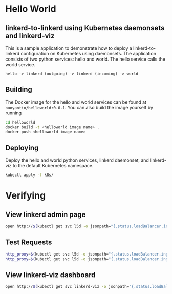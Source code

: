 # Hello World

## linkerd-to-linkerd using Kubernetes daemonsets and linkerd-viz

This is a sample application to demonstrate how to deploy a linkerd-to-linkerd
configuration on Kubernetes using daemonsets. The application consists of
two python services: hello and world. The hello service calls the world
service.

```
hello -> linkerd (outgoing) -> linkerd (incoming) -> world
```

## Building

The Docker image for the hello and world services can be found at
`buoyantio/helloworld:0.0.1`. You can also build the image yourself by running

```bash
cd helloworld
docker build -t <helloworld image name> .
docker push <helloworld image name>
```

## Deploying

Deploy the hello and world python services, linkerd daemonset, and linkerd-viz
to the default Kubernetes namespace.

```bash
kubectl apply -f k8s/
```

# Verifying

## View linkerd admin page

```bash
open http://$(kubectl get svc l5d -o jsonpath="{.status.loadBalancer.ingress[0].ip}"):9990
```

## Test Requests

```bash
http_proxy=$(kubectl get svc l5d -o jsonpath="{.status.loadBalancer.ingress[0].ip}"):4140 curl -s http://hello
http_proxy=$(kubectl get svc l5d -o jsonpath="{.status.loadBalancer.ingress[0].ip}"):4140 curl -s http://world
```

## View linkerd-viz dashboard

```bash
open http://$(kubectl get svc linkerd-viz -o jsonpath="{.status.loadBalancer.ingress[0].ip}")
```
